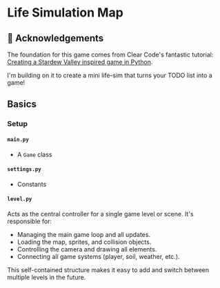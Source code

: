# Life Simulation Map

## 🙏 Acknowledgements

The foundation for this game comes from Clear Code's fantastic tutorial: [Creating a Stardew Valley inspired game in Python](https://www.youtube.com/watch?v=T4IX36sP_0c&t=0s).

I'm building on it to create a mini life-sim that turns your TODO list into a game!

## Basics

### Setup

#### `main.py`

- A `Game` class

#### `settings.py`

- Constants

#### `level.py`

Acts as the central controller for a single game level or scene. It's responsible for:
- Managing the main game loop and all updates.
- Loading the map, sprites, and collision objects.
- Controlling the camera and drawing all elements.
- Connecting all game systems (player, soil, weather, etc.).

This self-contained structure makes it easy to add and switch between multiple levels in the future.
